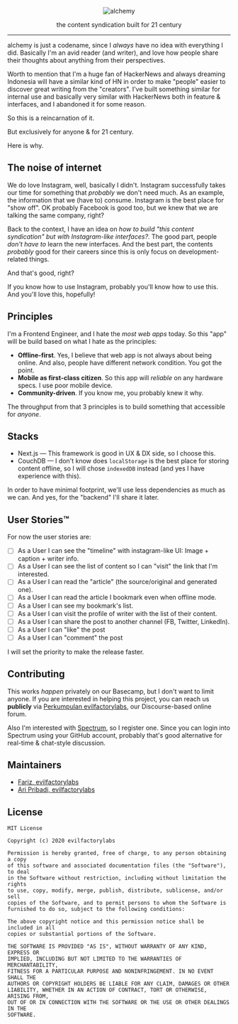 <div align="center">

![alchemy](https://i.imgur.com/eE2rJ0x.png)

the content syndication built for 21 century

</div>

---

alchemy is just a codename, since I *always* have no idea with everything I did. Basically I'm an avid reader (and writer),
and love how people share their thoughts about anything from their perspectives.

Worth to mention that I'm a huge fan of HackerNews and always dreaming Indonesia will have a similar kind of HN
in order to make "people" easier to discover great writing from the "creators". I've built something similar for
internal use and basically very similar with HackerNews both in feature & interfaces, and I abandoned it for some
reason.

So this is a reincarnation of it.

But exclusively for anyone & for 21 century.

Here is why.

## The noise of internet

We do love Instagram, well, basically I didn't. Instagram successfully takes our time for something that *probably*
we don't need much. As an example, the information that we (have to) consume. Instagram is the best place for "show off".
OK probably Facebook is good too, but we knew that we are talking the same company, right?

Back to the context, I have an idea on *how to build "this content syndication" but with Instagram-like interfaces?*. The
good part, people *don't have to* learn the new interfaces. And the best part, the contents *probably* good for their careers
since this is only focus on development-related things.

And that's good, right?

If you know how to use Instagram, probably you'll know how to use this. And you'll love this, hopefully!

## Principles

I'm a Frontend Engineer, and I hate the *most web apps* today. So this "app" will be build based on what I hate as the
principles:

- **Offline-first**. Yes, I believe that web app is not always about being online. And also, people have different network
  condition. You got the point.
- **Mobile as first-class citizen**. So this app will *reliable* on any hardware specs. I use poor mobile device.
- **Community-driven**. If you know me, you probably knew it why.

The throughput from that 3 principles is to build something that accessible for *anyone*.

## Stacks

- Next.js — This framework is good in UX & DX side, so I choose this.
- CouchDB — I don't know does `localStorage` is the best place for storing content offline, so I will chose `indexedDB` instead
  (and yes I have experience with this).

In order to have minimal footprint, we'll use less dependencies as much as we can. And yes, for the "backend" I'll share
it later.

## User Stories™

For now the user stories are:

- [ ] As a User I can see the "timeline" with instagram-like UI: Image + caption + writer info.
- [ ] As a User I can see the list of content so I can "visit" the link that I'm interested.
- [ ] As a User I can read the "article" (the source/original and generated one).
- [ ] As a User I can read the article I bookmark even when offline mode.
- [ ] As a User I can see my bookmark's list.
- [ ] As a User I can visit the profile of writer with the list of their content.
- [ ] As a User I can share the post to another channel (FB, Twitter, LinkedIn).
- [ ] As a User I can "like" the post
- [ ] As a User I can "comment" the post

I will set the priority to make the release faster.

## Contributing

This works *happen* privately on our Basecamp, but I don't want to limit anyone. If you are interested in helping this project,
you can reach us **publicly** via [Perkumpulan evilfactorylabs](https://evlfctry.pro/perkumpulan), our Discourse-based
online forum.

Also I'm interested with [Spectrum](https://spectrum.chat/evilfactorylabs/alchemy), so I register one. Since you can login
into Spectrum using your GitHub account, probably that's good alternative for real-time & chat-style discussion.

## Maintainers

- [Fariz, evilfactorylabs](https://github.com/faultable)
- [Ari Pribadi, evilfactorylabs](https://github.com/chorzkie)

## License

```
MIT License

Copyright (c) 2020 evilfactorylabs

Permission is hereby granted, free of charge, to any person obtaining a copy
of this software and associated documentation files (the "Software"), to deal
in the Software without restriction, including without limitation the rights
to use, copy, modify, merge, publish, distribute, sublicense, and/or sell
copies of the Software, and to permit persons to whom the Software is
furnished to do so, subject to the following conditions:

The above copyright notice and this permission notice shall be included in all
copies or substantial portions of the Software.

THE SOFTWARE IS PROVIDED "AS IS", WITHOUT WARRANTY OF ANY KIND, EXPRESS OR
IMPLIED, INCLUDING BUT NOT LIMITED TO THE WARRANTIES OF MERCHANTABILITY,
FITNESS FOR A PARTICULAR PURPOSE AND NONINFRINGEMENT. IN NO EVENT SHALL THE
AUTHORS OR COPYRIGHT HOLDERS BE LIABLE FOR ANY CLAIM, DAMAGES OR OTHER
LIABILITY, WHETHER IN AN ACTION OF CONTRACT, TORT OR OTHERWISE, ARISING FROM,
OUT OF OR IN CONNECTION WITH THE SOFTWARE OR THE USE OR OTHER DEALINGS IN THE
SOFTWARE.
```
